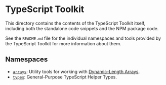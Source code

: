 # TypeScript Toolkit
This directory contains the contents of the TypeScript Toolkit itself, including both the standalone code snippets and the NPM package code.

See the `README.md` file for the individual namespaces and tools provided by the TypeScript Toolkit for more information about them.


## Namespaces
- [`arrays`](arrays): Utility tools for working with [Dynamic-Length Arrays](https://developer.mozilla.org/docs/Web/JavaScript/Reference/Global_Objects/Array).
- [`types`](types): General-Purpose TypeScript Helper Types.